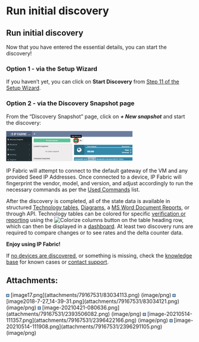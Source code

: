 # Run initial discovery

## Run initial discovery

<div>

<div>

Now that you have entered the essential details, you can start the
discovery!

</div>

</div>

### Option 1 - via the Setup Wizard

If you haven’t yet, you can click on **Start Discovery** from [Step 11
of the Setup Wizard](11_-_Configuration_Complete).

### Option 2 - via the Discovery Snapshot page

From the “Discovery Snapshot” page, click on ***+ New snapshot*** and
start the discovery:

<img src="attachments/79167531/2393506082.png?width=340" class="image-center" loading="lazy" data-image-src="attachments/79167531/2393506082.png" data-height="263" data-width="1095" data-unresolved-comment-count="0" data-linked-resource-id="2393506082" data-linked-resource-version="1" data-linked-resource-type="attachment" data-linked-resource-default-alias="image-20210421-080636.png" data-base-url="https://ipfabric.atlassian.net/wiki" data-linked-resource-content-type="image/png" data-linked-resource-container-id="79167531" data-linked-resource-container-version="11" data-media-id="36645449-9b04-4738-b988-b832a7fc5fdb" data-media-type="file" width="340" />

IP Fabric will attempt to connect to the default gateway of the VM and
any provided Seed IP Addresses. Once connected to a device, IP Fabric
will fingerprint the vendor, model, and version, and adjust accordingly
to run the necessary commands as per the [Used
Commands](Used_CLI_commands_for_Discovery) list.

After the discovery is completed, all of the state data is available in
structured [Technology tables](Technology_Tables),
[Diagrams](Diagrams_up_to_3.8.x_), a [MS Word Document
Reports](Reports), or through API. Technology tables can be colored for
specific [verification or
reporting](Technology_verification_and_analysis) using the ![Colorize
columns](plugins/servlet/confluence/placeholder/unknown-attachment "image2018-7-27_14-39-31.png") button
on the table heading row, which can then be displayed in a
[dashboard](Dashboard). At least two discovery runs are required to
compare changes or to see rates and the delta counter data.

**Enjoy using IP Fabric!**

If [no devices are
discovered](https://ipfabric.atlassian.net/wiki/spaces/NK/pages/79986690/No+devices+discovered),
or something is missing, check the [knowledge
base](https://kb.ipfabric.io) for known cases or [contact
support](https://ipfabric.atlassian.net/servicedesk/customer/portals).

<div class="pageSectionHeader">

## Attachments:

</div>

<div class="greybox" align="left">

<img src="images/icons/bullet_blue.gif" width="8" height="8" />
[image17.png](attachments/79167531/83034113.png) (image/png)  
<img src="images/icons/bullet_blue.gif" width="8" height="8" />
[image2018-7-27_14-39-31.png](attachments/79167531/83034121.png)
(image/png)  
<img src="images/icons/bullet_blue.gif" width="8" height="8" />
[image-20210421-080636.png](attachments/79167531/2393506082.png)
(image/png)  
<img src="images/icons/bullet_blue.gif" width="8" height="8" />
[image-20210514-111357.png](attachments/79167531/2396422166.png)
(image/png)  
<img src="images/icons/bullet_blue.gif" width="8" height="8" />
[image-20210514-111908.png](attachments/79167531/2396291105.png)
(image/png)  

</div>
